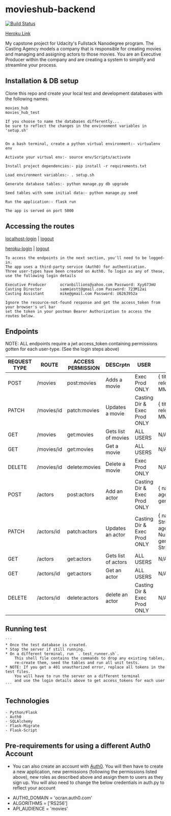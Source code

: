 # movieshub-backend
[![Build Status](https://travis-ci.org/ocranbillions/movieshub-backend.svg?branch=develop)](https://travis-ci.org/ocranbillions/movieshub-backend)


[Heroku Link](https://movieshub-api.herokuapp.com/)

My capstone project for Udacity's Fullstack Nanodegree program.
The Casting Agency models a company that is responsible for creating movies and managing and assigning actors to those movies. 
You are an Executive Producer within the company and are creating a system to simplify and streamline your process.

## Installation & DB setup

Clone this repo and create your local test and development databases with the following names.

    movies_hub      
    movies_hub_test

    If you choose to name the databases differently...
    be sure to reflect the changes in the environment variables in 'setup.sh'


    On a bash terminal, create a python virtual environment:- virtualenv env

    Activate your virtual env:- source env/Scripts/activate

    Install project dependencies:- pip install -r requirements.txt

    Load environment variables:- . setup.sh

    Generate database tables:- python manage.py db upgrade
    
    Seed tables with some initial data:- python manage.py seed

    Run the application:- flask run

    The app is served on port 5000


## Accessing the routes
[localhost-login](https://ocran.auth0.com/authorize?audience=movies&response_type=token&client_id=cliVni40Jsk2gPmMkw43vXhY8c65Uyql&redirect_uri=http://localhost:5000/login-results) |
[logout](https://ocran.auth0.com/v2/logout?client_id=cliVni40Jsk2gPmMkw43vXhY8c65Uyql&returnTo=http://localhost:5000/logout)

[heroku-login](https://ocran.auth0.com/authorize?audience=movies&response_type=token&client_id=cliVni40Jsk2gPmMkw43vXhY8c65Uyql&redirect_uri=http://localhost:5000/login-results) |
[logout](https://ocran.auth0.com/v2/logout?client_id=cliVni40Jsk2gPmMkw43vXhY8c65Uyql&returnTo=http://localhost:5000/logout)

    To access the endpoints in the next section, you'll need to be logged-in.
    The app uses a third-party service (Auth0) for authentication.
    Three user-types have been created on Auth0. To login as any of these, use the following login details

    Executive Producer      ocranbillions@yahoo.com Password: Xyy673mU
    Casting Director        sammiestt@gmail.com Password: 723M12ai
    Casting Assistant       mike@gmail.com Password: U6263952a

    Ignore the resource-not-found response and get the access_token from your browser's url bar
    set the token in your postman Bearer Authorization to access the routes below.




## Endpoints

NOTE: ALL endpoints require a jwt access_token containing permissions gotten for each user-type. (See the login steps above) 

| REQUEST TYPE | ROUTE | ACCESS PERMISSION | DESCrptn | USER | BODY |
| ------------- | ----- | ------------- | ------------- |------------- | ------------- |
| POST | /movies | post:movies | Adds a movie | Exec Prod ONLY | { title:"String", release_date:"YYYY-MM-DD" } |
| PATCH | /movies/id | patch:movies | Updates a movie |Casting Dir & Exec Prod ONLY | { title:"String", release_date:"YYYY-MM-DD" } |
| GET | /movies | get:movies | Gets list of movies | ALL USERS | N/A |
| GET | /movies/id | get:movies | Get a movie | ALL USERS | N/A |
| DELETE | /movies/id | delete:movies | Delete a movie | Exec Prod ONLY | N/A |
| POST | /actors | post:actors | Add an actor | Casting Dir & Exec Prod ONLY | { name:"String", age:"Number", gender:"String" } |
| PATCH | /actors/id | patch:actors | Updates an actor | Casting Dir & Exec Prod ONLY | { name:"optional String", age:"optional Number" gender:"optional String" } |
| GET | /actors | get:actors | Gets list of actors| ALL USERS | N/A |
| GET | /actors/id | get:actors | Get an actor | ALL USERS | N/A |
| DELETE | /actors/id | delete:actors | delete an actor | Casting Dir & Exec Prod ONLY | N/A |



## Running test
    ```
    * Once the test database is created.
    * Stop the server if still running.
    * On a different terminal, run `. test_runner.sh`. 
        This shell file contains the commands to drop any existing tables,
        re-create them, seed the tables and run all unit tests.
    * NOTE: If you get a 401 unauthorized error, replace all tokens in the test files.
        You will have to run the server on a different terminal
        and use the login details above to get access_tokens for each user
    ```


## Technologies

    - Python/Flask
    - Auth0
    - SQLAlchemy
    - Flask-Migrate
    - Flask-Script


## Pre-requirements for using a different Auth0 Account

* You can also create an account with [Auth0](https://auth0.com/). You will then have to create a new application, new permissions (following the permissions listed above), new roles as described above and assign them to users as they sign up.
You will also need to change the below credentials in auth.py to reflect your account
- AUTH0_DOMAIN = 'ocran.auth0.com'
- ALGORITHMS = ['RS256']
- API_AUDIENCE = 'movies'






